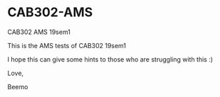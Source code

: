 # CAB302-AMS
CAB302 AMS 19sem1

This is the AMS tests of CAB302 19sem1

I hope this can give some hints to those who are struggling with this :)

Love,

Beemo
